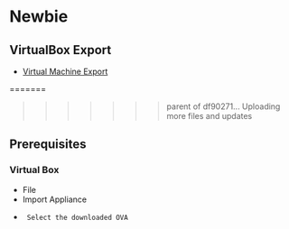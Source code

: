 # Newbie

## VirtualBox Export

* [Virtual Machine Export](https://drive.google.com/drive/folders/1Vtam_3RRGIRfoL_ZyWyRr6Vk8GK_HsYV?usp=sharing)

=======
>>>>>>> parent of df90271... Uploading more files and updates
## Prerequisites

### Virtual Box
* File
*    Import Appliance
*      Select the downloaded OVA
